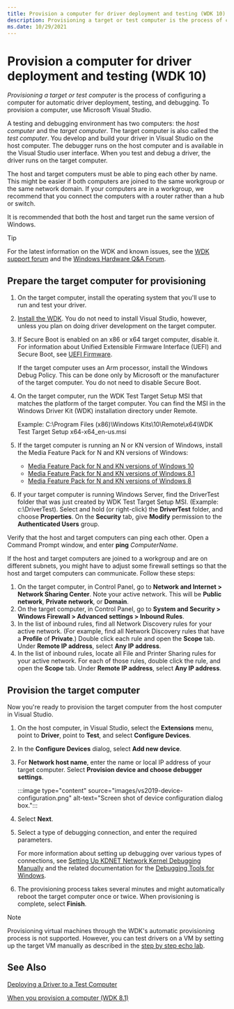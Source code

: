 ```yaml
---
title: Provision a computer for driver deployment and testing (WDK 10)
description: Provisioning a target or test computer is the process of configuring a computer for automatic driver deployment, testing, and debugging. To provision a computer, use Microsoft Visual Studio.
ms.date: 10/29/2021
---
```


# Provision a computer for driver deployment and testing (WDK 10)

*Provisioning a target or test computer* is the process of configuring a computer for automatic driver deployment, testing, and debugging. To provision a computer, use Microsoft Visual Studio.

A testing and debugging environment has two computers: the *host computer* and the *target computer*. The target computer is also called the *test computer*. You develop and build your driver in Visual Studio on the host computer. The debugger runs on the host computer and is available in the Visual Studio user interface. When you test and debug a driver, the driver runs on the target computer.

The host and target computers must be able to ping each other by name. This might be easier if both computers are joined to the same workgroup or the same network domain. If your computers are in a workgroup, we recommend that you connect the computers with a router rather than a hub or switch.

It is recommended that both the host and target run the same version of Windows.

> [!TIP]
> For the latest information on the WDK and known issues, see the  [WDK support forum](https://social.msdn.microsoft.com/Forums/en-US/home?forum=wdk) and the [Windows Hardware Q&A Forum](/answers/topics/windows-hardware.html).

## Prepare the target computer for provisioning

1. On the target computer, install the operating system that you'll use to run and test your driver.

2. [Install the WDK](../download-the-wdk.md). You do not need to install Visual Studio, however, unless you plan on doing driver development on the target computer.

3. If Secure Boot is enabled on an x86 or x64 target computer, disable it. For information about Unified Extensible Firmware Interface (UEFI) and Secure Boot, see [UEFI Firmware](/previous-versions/windows/it-pro/windows-8.1-and-8/hh824898(v=win.10)).

    If the target computer uses an Arm processor, install the Windows Debug Policy. This can be done only by Microsoft or the manufacturer of the target computer. You do not need to disable Secure Boot.

4. On the target computer, run the WDK Test Target Setup MSI that matches the platform of the target computer. You can find the MSI in the Windows Driver Kit (WDK) installation directory under Remote.

    Example: C:\\Program Files (x86)\\Windows Kits\\10\\Remote\\x64\\WDK Test Target Setup x64-x64\_en-us.msi

5. If the target computer is running an N or KN version of Windows, install the Media Feature Pack for N and KN versions of Windows:

    - [Media Feature Pack for N and KN versions of Windows 10](https://www.microsoft.com/download/details.aspx?id=48231)
    - [Media Feature Pack for N and KN versions of Windows 8.1](https://www.microsoft.com/download/details.aspx?id=40744)
    - [Media Feature Pack for N and KN versions of Windows 8](https://www.microsoft.com/download/details.aspx?id=30685)

6. If your target computer is running Windows Server, find the DriverTest folder that was just created by WDK Test Target Setup MSI. (Example: c:\\DriverTest). Select and hold (or right-click) the **DriverTest** folder, and choose **Properties**. On the **Security** tab, give **Modify** permission to the **Authenticated Users** group.

Verify that the host and target computers can ping each other. Open a Command Prompt window, and enter **ping** *ComputerName*.

If the host and target computers are joined to a workgroup and are on different subnets, you might have to adjust some firewall settings so that the host and target computers can communicate. Follow these steps:

1. On the target computer, in Control Panel, go to **Network and Internet &gt; Network Sharing Center**. Note your active network. This will be **Public network**, **Private network**, or **Domain**.
2. On the target computer, in Control Panel, go to **System and Security &gt; Windows Firewall &gt; Advanced settings &gt; Inbound Rules**.
3. In the list of inbound rules, find all Network Discovery rules for your active network. (For example, find all Network Discovery rules that have a **Profile** of **Private**.) Double click each rule and open the **Scope** tab. Under **Remote IP address**, select **Any IP address**.
4. In the list of inbound rules, locate all File and Printer Sharing rules for your active network. For each of those rules, double click the rule, and open the **Scope** tab. Under **Remote IP address**, select **Any IP address**.

## Provision the target computer

Now you're ready to provision the target computer from the host computer in Visual Studio.

1. On the host computer, in Visual Studio, select the **Extensions** menu, point to **Driver**, point to **Test**, and select **Configure Devices**.

2. In the **Configure Devices** dialog, select **Add new device**.

3. For **Network host name**, enter the name or local IP address of your target computer. Select **Provision device and choose debugger settings**.

    :::image type="content" source="images/vs2019-device-configuration.png" alt-text="Screen shot of device configuration dialog box.":::

4. Select **Next**.

5. Select a type of debugging connection, and enter the required parameters.

    For more information about setting up debugging over various types of connections, see [Setting Up KDNET Network Kernel Debugging Manually](../debugger/setting-up-a-network-debugging-connection.md) and the related  documentation for the [Debugging Tools for Windows](../debugger/index.md).

6. The provisioning process takes several minutes and might automatically reboot the target computer once or twice. When provisioning is complete, select **Finish**.

> [!NOTE]
> Provisioning virtual machines through the WDK's automatic provisioning process is not supported. However, you can test drivers on a VM by setting up the target VM manually as described in the [step by step echo lab](../debugger/debug-universal-drivers---step-by-step-lab--echo-kernel-mode-.md).

## See Also

[Deploying a Driver to a Test Computer](../develop/deploying-a-driver-to-a-test-computer.md)

[When you provision a computer (WDK 8.1)](../develop/what-happens-when-you-provision-a-computer--wdk-8-1-.md)

